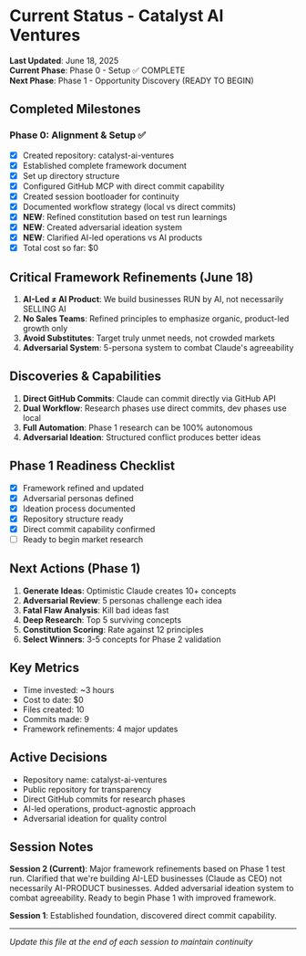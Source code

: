 # Current Status - Catalyst AI Ventures

**Last Updated**: June 18, 2025  
**Current Phase**: Phase 0 - Setup ✅ COMPLETE  
**Next Phase**: Phase 1 - Opportunity Discovery (READY TO BEGIN)

## Completed Milestones

### Phase 0: Alignment & Setup ✅
- [x] Created repository: catalyst-ai-ventures
- [x] Established complete framework document
- [x] Set up directory structure
- [x] Configured GitHub MCP with direct commit capability
- [x] Created session bootloader for continuity
- [x] Documented workflow strategy (local vs direct commits)
- [x] **NEW**: Refined constitution based on test run learnings
- [x] **NEW**: Created adversarial ideation system
- [x] **NEW**: Clarified AI-led operations vs AI products
- [x] Total cost so far: $0

## Critical Framework Refinements (June 18)

1. **AI-Led ≠ AI Product**: We build businesses RUN by AI, not necessarily SELLING AI
2. **No Sales Teams**: Refined principles to emphasize organic, product-led growth only
3. **Avoid Substitutes**: Target truly unmet needs, not crowded markets
4. **Adversarial System**: 5-persona system to combat Claude's agreeability

## Discoveries & Capabilities

1. **Direct GitHub Commits**: Claude can commit directly via GitHub API
2. **Dual Workflow**: Research phases use direct commits, dev phases use local
3. **Full Automation**: Phase 1 research can be 100% autonomous
4. **Adversarial Ideation**: Structured conflict produces better ideas

## Phase 1 Readiness Checklist

- [x] Framework refined and updated
- [x] Adversarial personas defined
- [x] Ideation process documented
- [x] Repository structure ready
- [x] Direct commit capability confirmed
- [ ] Ready to begin market research

## Next Actions (Phase 1)

1. **Generate Ideas**: Optimistic Claude creates 10+ concepts
2. **Adversarial Review**: 5 personas challenge each idea
3. **Fatal Flaw Analysis**: Kill bad ideas fast
4. **Deep Research**: Top 5 surviving concepts
5. **Constitution Scoring**: Rate against 12 principles
6. **Select Winners**: 3-5 concepts for Phase 2 validation

## Key Metrics
- Time invested: ~3 hours
- Cost to date: $0
- Files created: 10
- Commits made: 9
- Framework refinements: 4 major updates

## Active Decisions
- Repository name: catalyst-ai-ventures
- Public repository for transparency
- Direct GitHub commits for research phases
- AI-led operations, product-agnostic approach
- Adversarial ideation for quality control

## Session Notes

**Session 2 (Current)**: Major framework refinements based on Phase 1 test run. Clarified that we're building AI-LED businesses (Claude as CEO) not necessarily AI-PRODUCT businesses. Added adversarial ideation system to combat agreeability. Ready to begin Phase 1 with improved framework.

**Session 1**: Established foundation, discovered direct commit capability.

---
*Update this file at the end of each session to maintain continuity*
